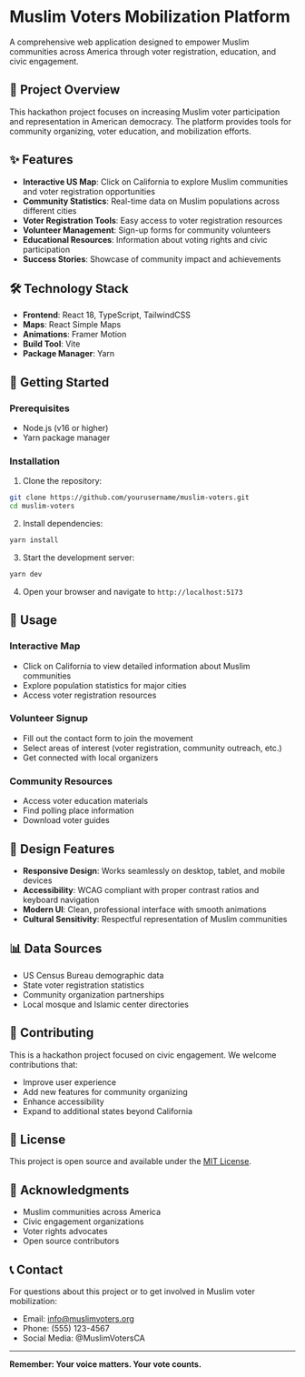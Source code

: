 # Muslim Voters Mobilization Platform

A comprehensive web application designed to empower Muslim communities across America through voter registration, education, and civic engagement.

## 🎯 Project Overview

This hackathon project focuses on increasing Muslim voter participation and representation in American democracy. The platform provides tools for community organizing, voter education, and mobilization efforts.

## ✨ Features

- **Interactive US Map**: Click on California to explore Muslim communities and voter registration opportunities
- **Community Statistics**: Real-time data on Muslim populations across different cities
- **Voter Registration Tools**: Easy access to voter registration resources
- **Volunteer Management**: Sign-up forms for community volunteers
- **Educational Resources**: Information about voting rights and civic participation
- **Success Stories**: Showcase of community impact and achievements

## 🛠️ Technology Stack

- **Frontend**: React 18, TypeScript, TailwindCSS
- **Maps**: React Simple Maps
- **Animations**: Framer Motion
- **Build Tool**: Vite
- **Package Manager**: Yarn

## 🚀 Getting Started

### Prerequisites

- Node.js (v16 or higher)
- Yarn package manager

### Installation

1. Clone the repository:

```bash
git clone https://github.com/yourusername/muslim-voters.git
cd muslim-voters
```

2. Install dependencies:

```bash
yarn install
```

3. Start the development server:

```bash
yarn dev
```

4. Open your browser and navigate to `http://localhost:5173`

## 📱 Usage

### Interactive Map

- Click on California to view detailed information about Muslim communities
- Explore population statistics for major cities
- Access voter registration resources

### Volunteer Signup

- Fill out the contact form to join the movement
- Select areas of interest (voter registration, community outreach, etc.)
- Get connected with local organizers

### Community Resources

- Access voter education materials
- Find polling place information
- Download voter guides

## 🎨 Design Features

- **Responsive Design**: Works seamlessly on desktop, tablet, and mobile devices
- **Accessibility**: WCAG compliant with proper contrast ratios and keyboard navigation
- **Modern UI**: Clean, professional interface with smooth animations
- **Cultural Sensitivity**: Respectful representation of Muslim communities

## 📊 Data Sources

- US Census Bureau demographic data
- State voter registration statistics
- Community organization partnerships
- Local mosque and Islamic center directories

## 🤝 Contributing

This is a hackathon project focused on civic engagement. We welcome contributions that:

- Improve user experience
- Add new features for community organizing
- Enhance accessibility
- Expand to additional states beyond California

## 📄 License

This project is open source and available under the [MIT License](LICENSE).

## 🙏 Acknowledgments

- Muslim communities across America
- Civic engagement organizations
- Voter rights advocates
- Open source contributors

## 📞 Contact

For questions about this project or to get involved in Muslim voter mobilization:

- Email: info@muslimvoters.org
- Phone: (555) 123-4567
- Social Media: @MuslimVotersCA

---

**Remember: Your voice matters. Your vote counts.**
